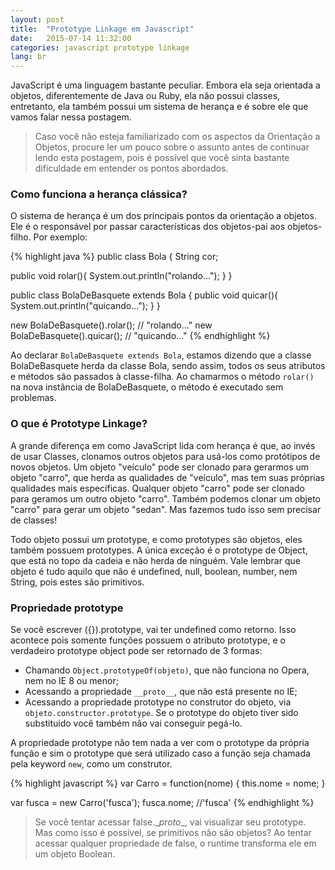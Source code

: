 ```yaml
---
layout: post
title:  "Prototype Linkage em Javascript"
date:   2015-07-14 11:32:00
categories: javascript prototype linkage
lang: br
---
```


JavaScript é uma linguagem bastante peculiar. Embora ela seja orientada a objetos, diferentemente de Java ou Ruby, ela não possui classes, entretanto, ela também possui um sistema de herança e é sobre ele que vamos falar nessa postagem.

> Caso você não esteja familiarizado com os aspectos da Orientação a Objetos, procure ler um pouco sobre o assunto antes de continuar lendo esta postagem, pois é possível que você sinta bastante dificuldade em entender os pontos abordados.

### Como funciona a herança clássica?
O sistema de herança é um dos principais pontos da orientação a objetos. Ele é o responsável por passar características dos objetos-pai aos objetos-filho. Por exemplo:

{% highlight java %}
public class Bola {
  String cor;

  public void rolar(){
    System.out.println("rolando...");
  }
}

public class BolaDeBasquete extends Bola {
  public void quicar(){
    System.out.println("quicando...");
  }
}

new BolaDeBasquete().rolar(); // "rolando..."
new BolaDeBasquete().quicar(); // "quicando..."
{% endhighlight %}

Ao declarar `BolaDeBasquete extends Bola`, estamos dizendo que a classe BolaDeBasquete herda da classe Bola, sendo assim, todos os seus atributos e métodos são passados à classe-filha. Ao chamarmos o método `rolar()` na nova instância de BolaDeBasquete, o método é executado sem problemas.

### O que é Prototype Linkage?

A grande diferença em como JavaScript lida com herança é que, ao invés de usar Classes, clonamos outros objetos para usá-los como protótipos de novos objetos. Um objeto "veículo" pode ser clonado para gerarmos um objeto "carro", que herda as qualidades de "veículo", mas tem suas próprias qualidades mais específicas. Qualquer objeto "carro" pode ser clonado para geramos um outro objeto "carro". Também podemos clonar um objeto "carro" para gerar um objeto "sedan". Mas fazemos tudo isso sem precisar de classes!

Todo objeto possui um prototype, e como prototypes são objetos, eles também possuem prototypes. A única exceção é o prototype de Object, que está no topo da cadeia e não herda de ninguém. Vale lembrar que objeto é tudo aquilo que não é undefined, null, boolean, number, nem String, pois estes são primitivos.

### Propriedade prototype

Se você escrever ({}).prototype, vai ter undefined como retorno. Isso acontece pois somente funções possuem o atributo prototype, e o verdadeiro prototype object pode ser retornado de 3 formas:

* Chamando `Object.prototypeOf(objeto)`, que não funciona no Opera, nem no IE 8 ou menor;
* Acessando a propriedade `__proto__`, que não está presente no IE;
* Acessando a propriedade prototype no construtor do objeto, via `objeto.constructor.prototype`. Se o prototype do objeto tiver sido substituido você também não vai conseguir pegá-lo.

A propriedade prototype não tem nada a ver com o prototype da própria função e sim o prototype que será utilizado caso a função seja chamada pela keyword `new`, como um construtor.

{% highlight javascript %}
var Carro = function(nome) {
    this.nome = nome;
}

var fusca = new Carro('fusca');
fusca.nome; //'fusca'
{% endhighlight %}

> Se você tentar acessar false.\__proto__, vai visualizar seu prototype. Mas como isso é possível, se primitivos não são objetos? Ao tentar acessar qualquer propriedade de false, o runtime transforma ele em um objeto Boolean.
